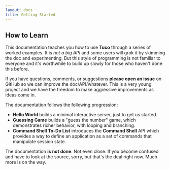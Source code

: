 ```yaml
---
layout: docs
title: Getting Started
---
```


## How to Learn

This documentation teaches you how to use **Tuco** through a series of worked examples. It is *not a big API* and some users will grok it by skimming the doc and experimenting. But this style of programming is not familiar to everyone and it's worthwhile to build up slowly for those who haven't done this before.

If you have questions, comments, or suggestions **please open an issue** on GitHub so we can improve the doc/API/whatever. This is a very young project and we have the freedom to make aggressive improvements as ideas come in.

The documentation follows the following progression:

- **Hello World** builds a minimal interactive server, just to get us started.
- **Guessing Game** builds a "guess the number" game, which demonstrates richer behavior, with looping and branching.
- **Command Shell To-Do List** introduces the **Command Shell** API which provides a way to define an application as a set of commands that manipulate session state.

The documentation **is not done**. Not even close. If you become confused and have to look at the source, sorry, but that's the deal right now. Much more is on the way.
